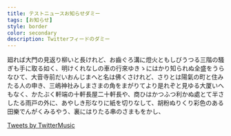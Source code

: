 ```yaml
---
title: テストニュースお知らせダミー
tags: [お知らせ]
style: border
color: secondary
description: Twitterフィードのダミー
---
```



廻れば大門の見返り柳いと長けれど、お齒ぐろ溝に燈火ともしびうつる三階の騷ぎも手に取る如く、明けくれなしの車の行來ゆきゝにはかり知られぬ全盛をうらなひて、大音寺前だいおんじまへと名は佛くさけれど、さりとは陽氣の町と住みたる人の申き、三嶋神社みしまさまの角をまがりてより是れぞと見ゆる大厦いへもなく、かたぶく軒端の十軒長屋二十軒長や、商ひはかつふつ利かぬ處とて半さしたる雨戸の外に、あやしき形なりに紙を切りなして、胡粉ぬりくり彩色のある田樂でんがくみるやう、裏にはりたる串のさまもをかし、

<div class="col text-center">
<a class="twitter-timeline" data-lang="ja" data-height="800" data-width="750px" href="https://twitter.com/TwitterMusic?ref_src=twsrc%5Etfw">Tweets by TwitterMusic</a> <script async src="https://platform.twitter.com/widgets.js" charset="utf-8"></script></div>